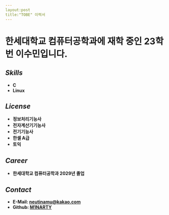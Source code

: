 ```yaml
---
layout:post
title:"TOBE" 이력서
---
```


# 한세대학교 컴퓨터공학과에 재학 중인 23학번 이수민입니다.

_Skills_
--------
* **C**
* **Linux**

_License_
---------
* **정보처리기능사**
* **전자계산기기능사**
* **전기기능사**
* **한셀 A급**
* **토익**

_Career_
--------
* **한세대학교 컴퓨터공학과 2029년 졸업**

_Contact_
---------
* **E-Mail: neutinamu@kakao.com**
* **Github: [M1NARTY](https://github.com/M1NARTY)**
